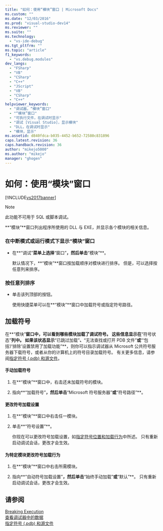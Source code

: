 ```yaml
---
title: "如何：使用“模块”窗口 | Microsoft Docs"
ms.custom: ""
ms.date: "12/03/2016"
ms.prod: "visual-studio-dev14"
ms.reviewer: ""
ms.suite: ""
ms.technology: 
  - "vs-ide-debug"
ms.tgt_pltfrm: ""
ms.topic: "article"
f1_keywords: 
  - "vs.debug.modules"
dev_langs: 
  - "FSharp"
  - "VB"
  - "CSharp"
  - "C++"
  - "JScript"
  - "VB"
  - "CSharp"
  - "C++"
helpviewer_keywords: 
  - "调试器，“模块”窗口"
  - "“模块”窗口"
  - "可执行文件，在调试时显示"
  - "调试 [Visual Studio]，显示模块"
  - "DLL，在调试时显示"
  - "模块，显示"
ms.assetid: d840fdca-b035-4452-b652-72580c831896
caps.latest.revision: 36
caps.handback.revision: 36
author: "mikejo5000"
ms.author: "mikejo"
manager: "ghogen"
---
```

# 如何：使用“模块”窗口
[!INCLUDE[vs2017banner](../code-quality/includes/vs2017banner.md)]

> [!NOTE]
>  此功能不可用于 SQL 或脚本调试。  
  
 **“模块”**窗口列出程序所使用的 DLL 与 EXE，并显示各个模块的相关信息。  
  
### 在中断模式或运行模式下显示“模块”窗口  
  
-   在**“调试”**菜单上选择**“窗口”**，然后单击**“模块”**。  
  
     默认情况下，**“模块”**窗口按加载顺序对模块进行排序。  但是，可以选择按任意列来排序。  
  
### 按任意列排序  
  
-   单击该列顶部的按钮。  
  
     使用快捷菜单可以在**“模块”**窗口中加载符号或指定符号路径。  
  
## 加载符号  
 在**“模块”**窗口中，可以看到哪些模块加载了调试符号。  这些信息显示在**“符号状态”**列中。  如果该状态显示**“已跳过加载”**、**“无法查找或打开 PDB 文件”**或**“‘包括’\/‘排除’设置禁用了加载功能”**，则你可以指示调试器从 Microsoft 公共符号服务器下载符号，或者从你的计算机上的符号目录加载符号。  有关更多信息，请参阅[指定符号 \(.pdb\) 和源文件](../debugger/specify-symbol-dot-pdb-and-source-files-in-the-visual-studio-debugger.md)。  
  
#### 手动加载符号  
  
1.  在**“模块”**窗口中，右击还未加载符号的模块。  
  
2.  指向**“加载符号”**，然后单击**“Microsoft 符号服务器”**或**“符号路径”**。  
  
#### 更改符号加载设置  
  
1.  在**“模块”**窗口中右击任一模块。  
  
2.  单击**“符号设置”**。  
  
     你现在可以更改符号加载设置，如[指定符号位置和加载行为](../debugger/specify-symbol-dot-pdb-and-source-files-in-the-visual-studio-debugger.md#BKMK_Specify_symbol_locations_and_loading_behavior)中所述。  只有重新启动调试会话，更改才会生效。  
  
#### 为特定模块更改符号加载行为  
  
1.  在**“模块”**窗口中右击所需模块。  
  
2.  指向**“自动符号加载设置”**，然后单击**“始终手动加载”**或**“默认”**。  只有重新启动调试会话，更改才会生效。  
  
## 请参阅  
 [Breaking Execution](http://msdn.microsoft.com/zh-cn/30fc4643-f337-4651-b1ff-f2de2c098d40)   
 [查看调试器中的数据](../debugger/viewing-data-in-the-debugger.md)   
 [指定符号 \(.pdb\) 和源文件](../debugger/specify-symbol-dot-pdb-and-source-files-in-the-visual-studio-debugger.md)